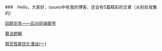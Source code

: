 
###　Hello，大家好，issues中有我的博客，还会有5篇精彩的文章（从别处收集的）

[回顾半年——应对前端疲劳](https://github.com/laizimo/zimo-article/issues/1)

[算法题解](https://github.com/laizimo/zimo-article/issues/2)

[网页性能优化漫谈(一)](https://github.com/laizimo/zimo-article/issues/3)
